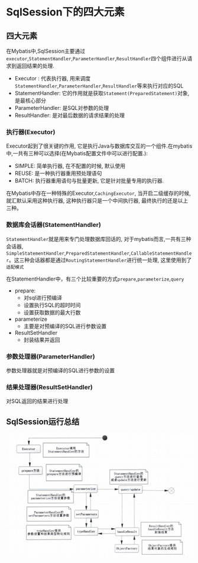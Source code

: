 # SqlSession下的四大元素

## 四大元素
在Mybatis中,SqlSession主要通过`executor`,`StatementHandler`,`ParameterHandler`,`ResultHandler`四个组件进行从请求到返回结果的处理.

- Executor : 代表执行器, 用来调度`StatementHandler`,`ParameterHandler`,`ResultHandler`等来执行对应的SQL
- StatementHandler: 它的作用就是获取`Statement(PreparedStatement)`对象,是最核心部分
- ParameterHandler: 是SQL对参数的处理
- ResultHandler: 是对最后数据的请求结果的处理

### 执行器(Executor)
Executor起到了很关键的作用, 它是执行Java与数据库交互的一个组件.在mybatis中,一共有三种可以选择(在Mybatis配置文件中可以进行配置.):
- SIMPLE: 简单执行器, 在不配置的时候, 默认使用
- REUSE: 是一种执行器重用预处理语句
- BATCH: 执行器重用语句与批量更新, 它是针对批量专用的执行器.

在Mybatis中存在一种特殊的Executor,`CachingExecutor`, 当开启二级缓存的时候, 就汇默认采用这种执行器, 这种执行器只是一个中间执行器, 最终执行的还是以上三种。


### 数据库会话器(StatementHandler)
`StatementHandler`就是用来专门处理数据库回话的,
对于mybatis而言,一共有三种会话器, `SimpleStatementHandler`,`PreparedStatementHandler`,`CallableStatementHandler`。这三种会话器都是通过`RoutingStatementHandler`进行统一处理, 这里使用到了`适配模式`

在StatementHandler中，有三个比较重要的方式`prepare`,`parameterize`,`query`
- prepare:
  - 对sql进行预编译
  - 设置执行SQL的超时时间
  - 设置获取数据的最大行数
- parameterize
  - 主要是对预编译的SQL进行参数设置
- ResultSetHandler
  - 封装结果并返回

### 参数处理器(ParameterHandler)
参数处理器就是对预编译的SQL进行参数的设置

### 结果处理器(ResultSetHandler)
对SQL返回的结果进行处理

## SqlSession运行总结
![SqlSession运行过程](../../../img/mybatis/sqlsession_process.png)
